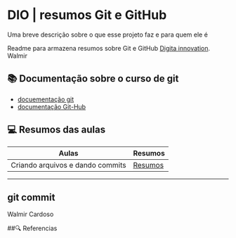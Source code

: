 # DIO | resumos Git e GitHub

Uma breve descrição sobre o que esse projeto faz e para quem ele é

Readme para armazena resumos sobre Git e GitHub
[Digita innovation](https://www.dio.me). Walmir

## 📚 Documentação sobre o curso de git 
- [docuementação git](https://www.git-scm.com/doc)
- [documentação Git-Hub](https://www.doc.github.com)

## 💻 Resumos das aulas

| Aulas | Resumos | 
|-------|---------|
|Criando arquivos e dando commits | [Resumos]() |
---
git commit 
---
Walmir Cardoso

##🔍 Referencias
